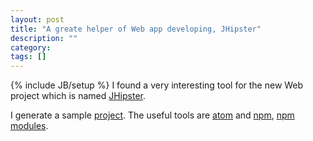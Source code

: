 ```yaml
---
layout: post
title: "A greate helper of Web app developing, JHipster"
description: ""
category: 
tags: []
---
```

{% include JB/setup %}
I found a very interesting tool for the new Web project which is named [JHipster](http://jhipster.github.io).

I generate a sample [project](/attachments/2015-04-26/book.7z).
The useful tools are [atom](/attachments/2015-04-26/atom.zip) and [npm](/attachments/2015-04-26/npm.7z), [npm modules](/attachments/2015-04-26/node_modules.7z).
